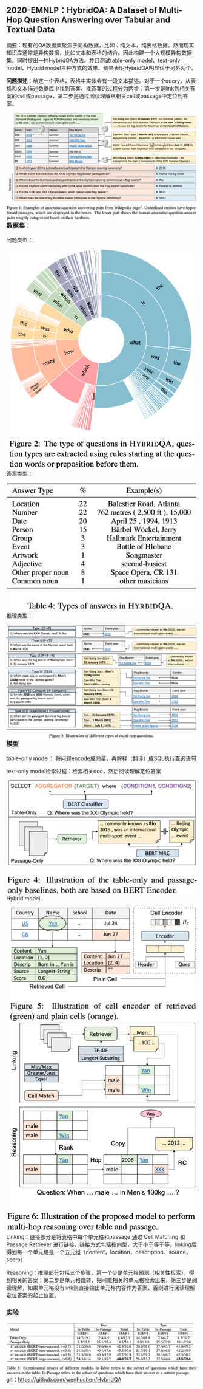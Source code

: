 ## 2020-EMNLP：HybridQA: A Dataset of Multi-Hop Question Answering over Tabular and Textual Data

摘要：现有的QA数据集聚焦于同构数据，比如：纯文本，纯表格数据。然而现实知识库通常是异构数据，比如文本和表格的结合。因此构建一个大规模异构数据集，同时提出一种HybridQA方法。并且测试table-only model、text-only model、Hybrid model三种方式的效果。结果表明HybridQA明显优于另外两个。



**问题描述**：给定一个表格，表格中实体会有一段文本描述。对于一个query，从表格和文本描述数据库中找到答案。找答案的过程分为两步：第一步是link到相关答案的cell或passage，第二步是通过阅读理解从相关cell或passage中定位到答案。

<img src="./pic/1723bc5e268668974a61ed9c3029ff04.png" style="zoom:60%;" align="left"/>



### 数据集：

问题类型：

<img src="./pic/1634218196.png" style="zoom:60%;" align="left"/>



答案类型：

<img src="./pic/f09389d7d555b218a9e34ed4c3da13e0.png" style="zoom:60%;" align="left"/>



推理类型：

<img src="./pic/93b4bb42e7fb65e501dce5a2abaacbc3.png" style="zoom:60%;" align="left"/>



### 模型

table-only model： 将问题encode成向量，再解释（翻译）成SQL执行查询语句

text-only model检索过程：检索相关doc，然后阅读理解定位答案

<img src="./pic/daa91a3e6e43234e6389aba67b0af758.png" style="zoom:60%;" align="left"/>



Hybrid model

<img src="./pic/13e4966cf3a4c62fa6b912cf3c079bf1.png" style="zoom:80%;" align="left"/>

<img src="./pic/1634221440.png" style="zoom:80%;" align="left"/>

Linking：链接部分是将表格中每个单元格和passage 通过  Cell Matching 和 Passage Retriever 进行链接，链接方式包括指向型，大于小于等于等，linking后得到每一个单元格是一个五元组（content，location，description、source，score）

Reasoning：推理部分包括三个步骤，第一个步是单元格预测（相关性检索），得到相关的答案；第二步是单元格跳转，把可能相关的单元格检索出来，第三步是阅读理解，如果单元格没有link则直接输出单元格内容作为答案，否则进行阅读理解定位答案的起止位置。



### 实验

<img src="./pic/33e80aab55a0341708f3f2437e7b8335.png" style="zoom:80%;" align="left"/>



git：https://github.com/wenhuchen/HybridQA

